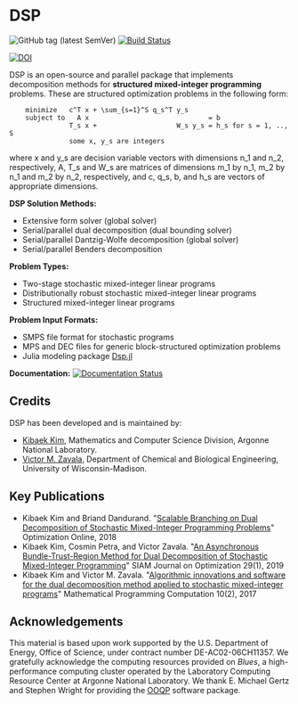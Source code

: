 # DSP
![GitHub tag (latest SemVer)](https://img.shields.io/github/v/tag/Argonne-National-Laboratory/DSP?label=release&sort=semver)
[![Build Status](https://travis-ci.org/Argonne-National-Laboratory/DSP.svg?branch=master)](https://travis-ci.org/Argonne-National-Laboratory/DSP)

[![DOI](https://zenodo.org/badge/26612881.svg)](https://zenodo.org/badge/latestdoi/26612881)

DSP is an open-source and parallel package that implements decomposition methods for **structured mixed-integer programming** problems. These are structured optimization problems in the following form:

        minimize   c^T x + \sum_{s=1}^S q_s^T y_s
        subject to   A x                              = b
                   T_s x +                    W_s y_s = h_s for s = 1, .., S
                   some x, y_s are integers

where x and y_s are decision variable vectors with dimensions n_1 and n_2, respectively, A, T_s and W_s are matrices of dimensions m_1 by n_1, m_2 by n_1 and m_2 by n_2, respectively, and c, q_s, b, and h_s are vectors of appropriate dimensions.

**DSP Solution Methods:**
* Extensive form solver (global solver)
* Serial/parallel dual decomposition (dual bounding solver)
* Serial/parallel Dantzig-Wolfe decomposition (global solver)
* Serial/parallel Benders decomposition

**Problem Types:**
* Two-stage stochastic mixed-integer linear programs
* Distributionally robust stochastic mixed-integer linear programs
* Structured mixed-integer linear programs

**Problem Input Formats:**
* SMPS file format for stochastic programs
* MPS and DEC files for generic block-structured optimization problems
* Julia modeling package [Dsp.jl](https://github.com/kibaekkim/Dsp.jl)

**Documentation:**
[![Documentation Status](https://readthedocs.org/projects/dsp/badge/?version=master)](https://dsp.readthedocs.io/?badge=master)

## Credits

DSP has been developed and is maintained by:
* [Kibaek Kim](http://mcs.anl.gov/~kibaekkim/), Mathematics and Computer Science Division, Argonne National Laboratory.
* [Victor M. Zavala](http://zavalab.engr.wisc.edu/), Department of Chemical and Biological Engineering, University of Wisconsin-Madison.


## Key Publications

* Kibaek Kim and Briand Dandurand. "[Scalable Branching on Dual Decomposition of Stochastic Mixed-Integer Programming Problems](http://www.optimization-online.org/DB_HTML/2018/10/6867.html)" Optimization Online, 2018
* Kibaek Kim, Cosmin Petra, and Victor Zavala. "[An Asynchronous Bundle-Trust-Region Method for Dual Decomposition of Stochastic Mixed-Integer Programming](https://epubs.siam.org/doi/abs/10.1137/17M1148189)" SIAM Journal on Optimization 29(1), 2019
* Kibaek Kim and Victor M. Zavala. "[Algorithmic innovations and software for the dual decomposition method applied to stochastic mixed-integer programs](https://link.springer.com/article/10.1007/s12532-017-0128-z)" Mathematical Programming Computation 10(2), 2017


## Acknowledgements

This material is based upon work supported by the U.S. Department of Energy, Office of Science, under contract number DE-AC02-06CH11357. We gratefully acknowledge the computing resources provided on *Blues*, a high-performance computing cluster operated by the Laboratory Computing Resource Center at Argonne National Laboratory. We thank E. Michael Gertz and Stephen Wright for providing the [OOQP](http://pages.cs.wisc.edu/~swright/ooqp/) software package.
